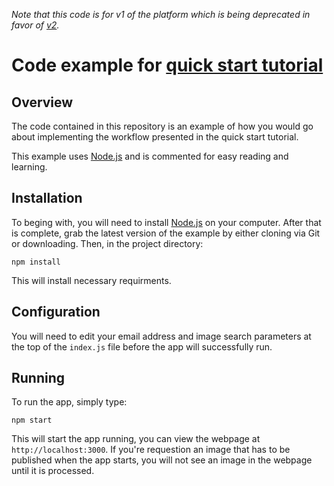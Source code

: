_Note that this code is for v1 of the platform which is being deprecated in favor of [v2](https://docs.astrodigital.com/v2.0)._

# Code example for [quick start tutorial](http://docs.astrodigital.com/v1.0/docs/getting-started)

## Overview
The code contained in this repository is an example of how you would go about implementing the workflow presented in the quick start tutorial.

This example uses [Node.js](https://nodejs.org/) and is commented for easy reading and learning.

## Installation
To beging with, you will need to install [Node.js](https://nodejs.org/) on your computer. After that is complete, grab the latest version of the example by either cloning via Git or downloading. Then, in the project directory:

`npm install`

This will install necessary requirments.

## Configuration
You will need to edit your email address and image search parameters at the top of the `index.js` file before the app will successfully run.

## Running
To run the app, simply type:

`npm start`

This will start the app running, you can view the webpage at `http://localhost:3000`. If you're requestion an image that has to be published when the app starts, you will not see an image in the webpage until it is processed.
